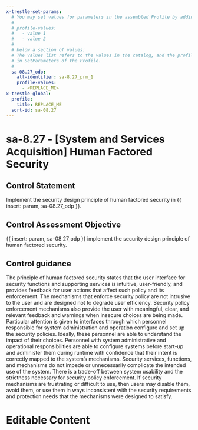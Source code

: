 ```yaml
---
x-trestle-set-params:
  # You may set values for parameters in the assembled Profile by adding
  #
  # profile-values:
  #   - value 1
  #   - value 2
  #
  # below a section of values:
  # The values list refers to the values in the catalog, and the profile-values represent values
  # in SetParameters of the Profile.
  #
  sa-08.27_odp:
    alt-identifier: sa-8.27_prm_1
    profile-values:
      - <REPLACE_ME>
x-trestle-global:
  profile:
    title: REPLACE_ME
  sort-id: sa-08.27
---
```


# sa-8.27 - \[System and Services Acquisition\] Human Factored Security

## Control Statement

Implement the security design principle of human factored security in {{ insert: param, sa-08.27_odp }}.

## Control Assessment Objective

{{ insert: param, sa-08.27_odp }} implement the security design principle of human factored security.

## Control guidance

The principle of human factored security states that the user interface for security functions and supporting services is intuitive, user-friendly, and provides feedback for user actions that affect such policy and its enforcement. The mechanisms that enforce security policy are not intrusive to the user and are designed not to degrade user efficiency. Security policy enforcement mechanisms also provide the user with meaningful, clear, and relevant feedback and warnings when insecure choices are being made. Particular attention is given to interfaces through which personnel responsible for system administration and operation configure and set up the security policies. Ideally, these personnel are able to understand the impact of their choices. Personnel with system administrative and operational responsibilities are able to configure systems before start-up and administer them during runtime with confidence that their intent is correctly mapped to the system’s mechanisms. Security services, functions, and mechanisms do not impede or unnecessarily complicate the intended use of the system. There is a trade-off between system usability and the strictness necessary for security policy enforcement. If security mechanisms are frustrating or difficult to use, then users may disable them, avoid them, or use them in ways inconsistent with the security requirements and protection needs that the mechanisms were designed to satisfy.

# Editable Content

<!-- Make additions and edits below -->
<!-- The above represents the contents of the control as received by the profile, prior to additions. -->
<!-- If the profile makes additions to the control, they will appear below. -->
<!-- The above markdown may not be edited but you may edit the content below, and/or introduce new additions to be made by the profile. -->
<!-- If there is a yaml header at the top, parameter values may be edited. Use --set-parameters to incorporate the changes during assembly. -->
<!-- The content here will then replace what is in the profile for this control, after running profile-assemble. -->
<!-- The current profile has no added parts for this control, but you may add new ones here. -->
<!-- Each addition must have a heading either of the form ## Control my_addition_name -->
<!-- or ## Part a. (where the a. refers to one of the control statement labels.) -->
<!-- "## Control" parts are new parts added after the statement part. -->
<!-- "## Part" parts are new parts added into the top-level statement part with that label. -->
<!-- Subparts may be added with nested hash levels of the form ### My Subpart Name -->
<!-- underneath the parent ## Control or ## Part being added -->
<!-- See https://ibm.github.io/compliance-trestle/tutorials/ssp_profile_catalog_authoring/ssp_profile_catalog_authoring for guidance. -->
